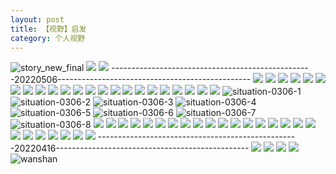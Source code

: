 ```yaml
---
layout: post
title: 【视野】启发
category: 个人视野
---
```

![story_new_final](http://rdr022gcy.hd-bkt.clouddn.com/img/story_new_final_0322.png)
![](http://rdr13xtfo.hd-bkt.clouddn.com/img/inspire-220510-1.png)
![](http://rdr13xtfo.hd-bkt.clouddn.com/img/moment-220505-1.png)
--------------------------------------------------20220506------------------------------------------------
![](http://rdr13xtfo.hd-bkt.clouddn.com/img/funny-220506-1.jpg)
![](http://rdr13xtfo.hd-bkt.clouddn.com/img/funny-220506-2.jpg)
![](http://rdr13xtfo.hd-bkt.clouddn.com/img/funny-220506-3.jpg)
![](http://rdr022gcy.hd-bkt.clouddn.com/img/jin-220325-1.png)
![](http://rdr022gcy.hd-bkt.clouddn.com/img/jin-220325-2.png)
![](http://rdr022gcy.hd-bkt.clouddn.com/img/jin-220325-3.png)
![](http://rdr022gcy.hd-bkt.clouddn.com/img/jin-220325-4.png)
![](http://rdr022gcy.hd-bkt.clouddn.com/img/jin-220325-5.png)
![](http://rdr022gcy.hd-bkt.clouddn.com/img/jin-220325-6.png)
![](http://rdr022gcy.hd-bkt.clouddn.com/img/jin-220325-7.png)
![](http://rdr022gcy.hd-bkt.clouddn.com/img/jin-220325-8.png)
![](http://rdr022gcy.hd-bkt.clouddn.com/img/jin-220325-9.png)
![](http://rdr022gcy.hd-bkt.clouddn.com/img/jin-220325-12.png)
![](http://rdr022gcy.hd-bkt.clouddn.com/img/jin-220325-13.png)
![](http://rdr022gcy.hd-bkt.clouddn.com/img/jin-220325-14.png)
![](http://rdr022gcy.hd-bkt.clouddn.com/img/jin-220325-10.png)
![](http://rdr022gcy.hd-bkt.clouddn.com/img/jin-220325-11.png)
![](http://rdr022gcy.hd-bkt.clouddn.com/img/situation-0312-1.png)
![](http://rdr022gcy.hd-bkt.clouddn.com/img/situation-0322-1.png)
![](http://rdr022gcy.hd-bkt.clouddn.com/img/fragment-220322-2.png)
![](http://rdr022gcy.hd-bkt.clouddn.com/img/fragment-220322-3.png)
![](http://rdr022gcy.hd-bkt.clouddn.com/img/fragment-220322-4.png)
![](http://rdr022gcy.hd-bkt.clouddn.com/img/fragment-220322-5.png)
![situation-0306-1](http://rdr022gcy.hd-bkt.clouddn.com/img/situation-0306-1.png)
![situation-0306-2](http://rdr022gcy.hd-bkt.clouddn.com/img/situation-0306-2.png)
![situation-0306-3](http://rdr022gcy.hd-bkt.clouddn.com/img/situation-0306-3.png)
![situation-0306-4](http://rdr022gcy.hd-bkt.clouddn.com/img/situation-0306-4.png)
![situation-0306-5](http://rdr022gcy.hd-bkt.clouddn.com/img/situation-0306-5.png)
![situation-0306-6](http://rdr022gcy.hd-bkt.clouddn.com/img/situation-0306-6.png)
![situation-0306-7](http://rdr022gcy.hd-bkt.clouddn.com/img/situation-0306-7.png)
![situation-0306-8](http://rdr022gcy.hd-bkt.clouddn.com/img/situation-0306-8.png)
![](http://rdr022gcy.hd-bkt.clouddn.com/img/situation-0324-1.png)
![](http://rdr022gcy.hd-bkt.clouddn.com/img/situation-0324-2.png)
![](http://rdr022gcy.hd-bkt.clouddn.com/img/situation-0324-3.png)
![](http://rdr022gcy.hd-bkt.clouddn.com/img/inspire-220326-1.png)
![](http://rdr022gcy.hd-bkt.clouddn.com/img/inspire-220326-2.png)
![](http://rdr022gcy.hd-bkt.clouddn.com/img/inspire-220326-3.png)
![](http://rdr022gcy.hd-bkt.clouddn.com/img/inspire-220326-4.png)
![](http://rdr022gcy.hd-bkt.clouddn.com/img/inspire-220326-5.png)
![](http://rdr022gcy.hd-bkt.clouddn.com/img/inspire-220326-6.png)
![](http://rdr022gcy.hd-bkt.clouddn.com/img/inspire-220326-7.png)
![](http://rdr022gcy.hd-bkt.clouddn.com/img/inspire-220326-8.png)
![](http://rdr022gcy.hd-bkt.clouddn.com/img/inspire-220326-9.png)
![](http://rdr022gcy.hd-bkt.clouddn.com/img/inspire-220326-10.png)
![](http://rdr022gcy.hd-bkt.clouddn.com/img/inspire-220326-11.png)
![](http://rdr022gcy.hd-bkt.clouddn.com/img/inspire-220326-12.png)
![](http://rdr022gcy.hd-bkt.clouddn.com/img/inspire-220327-1.png)
![](http://rdr022gcy.hd-bkt.clouddn.com/img/inspire-220327-2.png)
![](http://rdr022gcy.hd-bkt.clouddn.com/img/inspire-220327-3.png)
![](http://rdr022gcy.hd-bkt.clouddn.com/img/inspire-220327-4.png)
![](http://rdr022gcy.hd-bkt.clouddn.com/img/inspire-220327-5.png)
![](http://rdr022gcy.hd-bkt.clouddn.com/img/inspire-220327-7.png)
![](http://rdr022gcy.hd-bkt.clouddn.com/img/inspire-220327-6.png)
![](http://rdr022gcy.hd-bkt.clouddn.com/img/inspire-220414-1.png)
![](http://rdr022gcy.hd-bkt.clouddn.com/img/inspire-220414-2.png)
![](http://rdr022gcy.hd-bkt.clouddn.com/img/inspire-220414-3.png)
--------------------------------------------------20220416------------------------------------------------
![](http://rdr022gcy.hd-bkt.clouddn.com/img/factors-new-220416-1.png)
![](http://rdr022gcy.hd-bkt.clouddn.com/img/factors-new-220416-2.png)
![](http://rdr022gcy.hd-bkt.clouddn.com/img/factors-new-220416-3.png)
![](http://rdr022gcy.hd-bkt.clouddn.com/img/factors-new-220416-4.png)
![wanshan](http://rdr022gcy.hd-bkt.clouddn.com/img/wanshan.png)



  




